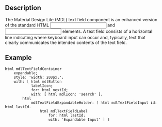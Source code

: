 Description
--------------------

The Material Design Lite (MDL) text field component is an enhanced version of the standard HTML <input type="text"> and <input type="textarea"> elements. A text field consists of a horizontal line indicating where keyboard input can occur and, typically, text that clearly communicates the intended contents of the text field.

Example
--------------------

	html mdlTextFieldContainer
		expandable;
		style: 'width: 200px;';
		with: [ html mdlButton
				labelIcon;
				for: html nextId;
				with: [ html mdlIcon: 'search' ].
			html
				mdlTextFieldExpandableHolder: [ html mdlTextFieldInput id: html lastId.
					html mdlTextFieldLabel
						for: html lastId;
						with: 'Expandable Input' ] ]